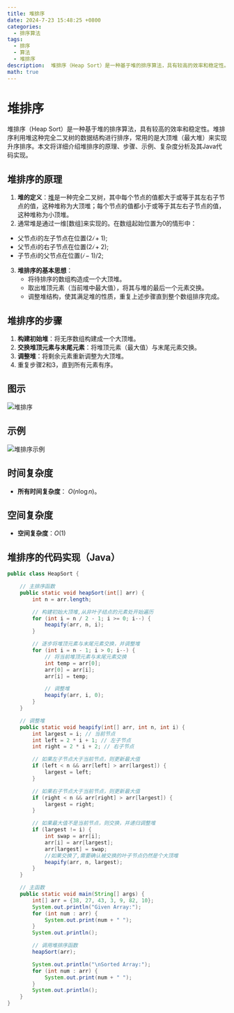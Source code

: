 ```yaml
---
title: 堆排序
date: 2024-7-23 15:48:25 +0800
categories:
  - 排序算法
tags:
  - 排序
  - 算法
  - 堆排序
description:  堆排序（Heap Sort）是一种基于堆的排序算法，具有较高的效率和稳定性。
math: true
---
```



# 堆排序

堆排序（Heap Sort）是一种基于堆的排序算法，具有较高的效率和稳定性。堆排序利用堆这种完全二叉树的数据结构进行排序，常用的是大顶堆（最大堆）来实现升序排序。本文将详细介绍堆排序的原理、步骤、示例、复杂度分析及其Java代码实现。

## 堆排序的原理

1. **堆的定义**：[堆](https://rd-wang.github.io/posts/堆/)是一种完全二叉树，其中每个节点的值都大于或等于其左右子节点的值，这种堆称为大顶堆；每个节点的值都小于或等于其左右子节点的值，这种堆称为小顶堆。
2. 通常堆是通过一维[数组]来实现的。在数组起始位置为0的情形中：

- 父节点i的左子节点在位置$(2𝑖+1)$;
- 父节点i的右子节点在位置$(2𝑖+2)$;
- 子节点i的父节点在位置$(𝑖−1)/2$;
3. **堆排序的基本思想**：
   - 将待排序的数组构造成一个大顶堆。
   - 取出堆顶元素（当前堆中最大值），将其与堆的最后一个元素交换。
   - 调整堆结构，使其满足堆的性质，重复上述步骤直到整个数组排序完成。

## 堆排序的步骤

1. **构建初始堆**：将无序数组构建成一个大顶堆。
2. **交换堆顶元素与末尾元素**：将堆顶元素（最大值）与末尾元素交换。
3. **调整堆**：将剩余元素重新调整为大顶堆。
4. 重复步骤2和3，直到所有元素有序。

## 图示

![堆排序](https://rd-wang.github.io/assets/img/sort/堆排序.gif)

## 示例

![堆排序示例](https://rd-wang.github.io/assets/img/sort/heap_sort_example.webp)

## 时间复杂度

- **所有时间复杂度**： $O(n \log n)$。
  
## 空间复杂度

 - **空间复杂度**：$O(1)$

## 堆排序的代码实现（Java）

```java
public class HeapSort {

    // 主排序函数
    public static void heapSort(int[] arr) {
        int n = arr.length;

        // 构建初始大顶堆,从非叶子结点的元素处开始遍历
        for (int i = n / 2 - 1; i >= 0; i--) {
            heapify(arr, n, i);
        }

        // 逐步将堆顶元素与末尾元素交换，并调整堆
        for (int i = n - 1; i > 0; i--) {
            // 将当前堆顶元素与末尾元素交换
            int temp = arr[0];
            arr[0] = arr[i];
            arr[i] = temp;

            // 调整堆
            heapify(arr, i, 0);
        }
    }

    // 调整堆
    public static void heapify(int[] arr, int n, int i) {
        int largest = i; // 当前节点
        int left = 2 * i + 1; // 左子节点
        int right = 2 * i + 2; // 右子节点

        // 如果左子节点大于当前节点，则更新最大值
        if (left < n && arr[left] > arr[largest]) {
            largest = left;
        }

        // 如果右子节点大于当前节点，则更新最大值
        if (right < n && arr[right] > arr[largest]) {
            largest = right;
        }

        // 如果最大值不是当前节点，则交换，并递归调整堆
        if (largest != i) {
            int swap = arr[i];
            arr[i] = arr[largest];
            arr[largest] = swap;
			//如果交换了,需要确认被交换的叶子节点仍然是个大顶堆
            heapify(arr, n, largest);
        }
    }

    // 主函数
    public static void main(String[] args) {
        int[] arr = {38, 27, 43, 3, 9, 82, 10};
        System.out.println("Given Array:");
        for (int num : arr) {
            System.out.print(num + " ");
        }
        System.out.println();

        // 调用堆排序函数
        heapSort(arr);

        System.out.println("\nSorted Array:");
        for (int num : arr) {
            System.out.print(num + " ");
        }
        System.out.println();
    }
}

```

